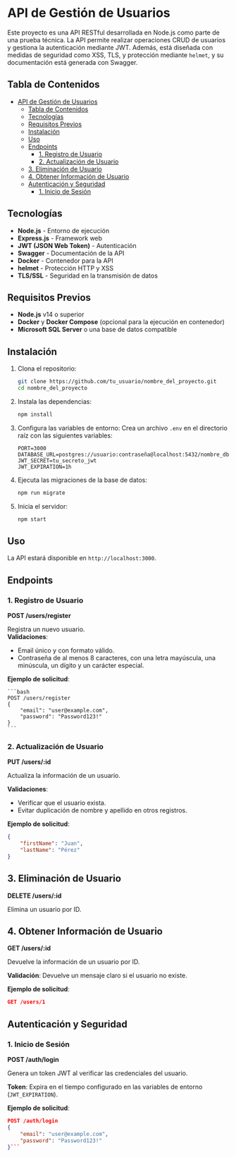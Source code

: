 # API de Gestión de Usuarios

Este proyecto es una API RESTful desarrollada en Node.js como parte de una prueba técnica. La API permite realizar operaciones CRUD de usuarios y gestiona la autenticación mediante JWT. Además, está diseñada con medidas de seguridad como XSS, TLS, y protección mediante `helmet`, y su documentación está generada con Swagger.

## Tabla de Contenidos

- [API de Gestión de Usuarios](#api-de-gestión-de-usuarios)
  - [Tabla de Contenidos](#tabla-de-contenidos)
  - [Tecnologías](#tecnologías)
  - [Requisitos Previos](#requisitos-previos)
  - [Instalación](#instalación)
  - [Uso](#uso)
  - [Endpoints](#endpoints)
    - [1. Registro de Usuario](#1-registro-de-usuario)
    - [2. Actualización de Usuario](#2-actualización-de-usuario)
  - [3. Eliminación de Usuario](#3-eliminación-de-usuario)
  - [4. Obtener Información de Usuario](#4-obtener-información-de-usuario)
  - [Autenticación y Seguridad](#autenticación-y-seguridad)
    - [1. Inicio de Sesión](#1-inicio-de-sesión)

## Tecnologías

- **Node.js** - Entorno de ejecución
- **Express.js** - Framework web
- **JWT (JSON Web Token)** - Autenticación
- **Swagger** - Documentación de la API
- **Docker** - Contenedor para la API
- **helmet** - Protección HTTP y XSS
- **TLS/SSL** - Seguridad en la transmisión de datos

## Requisitos Previos

- **Node.js** v14 o superior
- **Docker** y **Docker Compose** (opcional para la ejecución en contenedor)
- **Microsoft SQL Server** o una base de datos compatible

## Instalación

1. Clona el repositorio:

    ```bash
    git clone https://github.com/tu_usuario/nombre_del_proyecto.git
    cd nombre_del_proyecto
    ```

2. Instala las dependencias:

    ```bash
    npm install
    ```

3. Configura las variables de entorno:
   Crea un archivo `.env` en el directorio raíz con las siguientes variables:

    ```plaintext
    PORT=3000
    DATABASE_URL=postgres://usuario:contraseña@localhost:5432/nombre_db
    JWT_SECRET=tu_secreto_jwt
    JWT_EXPIRATION=1h
    ```

4. Ejecuta las migraciones de la base de datos:

    ```bash
    npm run migrate
    ```

5. Inicia el servidor:

    ```bash
    npm start
    ```

## Uso

La API estará disponible en `http://localhost:3000`.

## Endpoints

### 1. Registro de Usuario

**POST /users/register**

Registra un nuevo usuario.  
**Validaciones**:

- Email único y con formato válido.
- Contraseña de al menos 8 caracteres, con una letra mayúscula, una minúscula, un dígito y un carácter especial.

**Ejemplo de solicitud**:

    ```bash
    POST /users/register
    {
        "email": "user@example.com",
        "password": "Password123!"
    }
    ```

### 2. Actualización de Usuario

**PUT /users/:id**

Actualiza la información de un usuario.

**Validaciones**:

- Verificar que el usuario exista.
- Evitar duplicación de nombre y apellido en otros registros.

**Ejemplo de solicitud**:

```json
{
    "firstName": "Juan",
    "lastName": "Pérez"
}
```

## 3. Eliminación de Usuario

**DELETE /users/:id**

Elimina un usuario por ID.


## 4. Obtener Información de Usuario

**GET /users/:id**

Devuelve la información de un usuario por ID.

**Validación**: Devuelve un mensaje claro si el usuario no existe.

**Ejemplo de solicitud**:
```json
GET /users/1
````

## Autenticación y Seguridad

### 1. Inicio de Sesión

**POST /auth/login**

Genera un token JWT al verificar las credenciales del usuario.

**Token**: Expira en el tiempo configurado en las variables de entorno (`JWT_EXPIRATION`).

**Ejemplo de solicitud**:
```json
POST /auth/login
{
    "email": "user@example.com",
    "password": "Password123!"
}```
